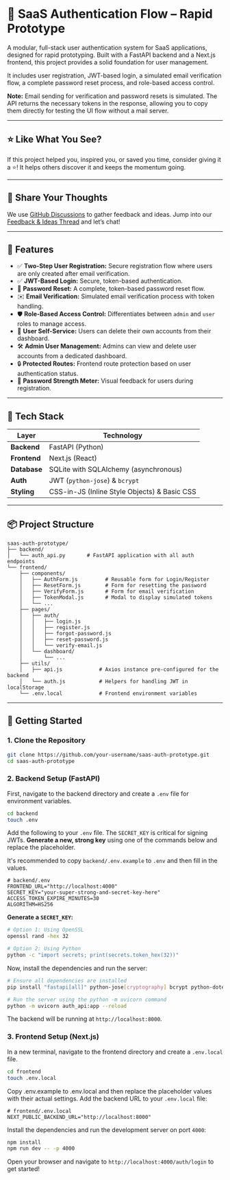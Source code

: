 # 🔐 SaaS Authentication Flow – Rapid Prototype

A modular, full-stack user authentication system for SaaS applications, designed for rapid prototyping. Built with a FastAPI backend and a Next.js frontend, this project provides a solid foundation for user management.

It includes user registration, JWT-based login, a simulated email verification flow, a complete password reset process, and role-based access control.

**Note:** Email sending for verification and password resets is simulated. The API returns the necessary tokens in the response, allowing you to copy them directly for testing the UI flow without a mail server.

---

## ⭐ Like What You See?
If this project helped you, inspired you, or saved you time, consider giving it a ⭐! It helps others discover it and keeps the momentum going.

---

## 💬 Share Your Thoughts
We use [GitHub Discussions](https://github.com/Uma-Ramanathan-1/saas-authentication-prototype/discussions) to gather feedback and ideas. Jump into our [Feedback & Ideas Thread](https://github.com/Uma-Ramanathan-1/saas-authentication-prototype/discussions/1) and let’s chat!

---

## 🚀 Features

- ✅ **Two-Step User Registration:** Secure registration flow where users are only created after email verification.
- ✅ **JWT-Based Login:** Secure, token-based authentication.
- 🔁 **Password Reset:** A complete, token-based password reset flow.
- ✉️ **Email Verification:** Simulated email verification process with token handling.
- 🛡️ **Role-Based Access Control:** Differentiates between `admin` and `user` roles to manage access.
- 👤 **User Self-Service:** Users can delete their own accounts from their dashboard.
- 🛠️ **Admin User Management:** Admins can view and delete user accounts from a dedicated dashboard.
- 🔒 **Protected Routes:** Frontend route protection based on user authentication status.
- 💪 **Password Strength Meter:** Visual feedback for users during registration.

---

## 🧱 Tech Stack

| Layer          | Technology                               |
|----------------|----------------------------------------------------------|
| **Backend**    | FastAPI (Python)                                         |
| **Frontend**   | Next.js (React)                                          |
| **Database**   | SQLite with SQLAlchemy (asynchronous)                    |
| **Auth**       | JWT (`python-jose`) & `bcrypt`                           |
| **Styling**    | CSS-in-JS (Inline Style Objects) & Basic CSS             |

---

## 📦 Project Structure

```
saas-auth-prototype/
├── backend/
│   └── auth_api.py       # FastAPI application with all auth endpoints
└── frontend/
    ├── components/
    │   ├── AuthForm.js         # Reusable form for Login/Register
    │   ├── ResetForm.js        # Form for resetting the password
    │   ├── VerifyForm.js       # Form for email verification
    │   ├── TokenModal.js       # Modal to display simulated tokens
    │   └── ...
    ├── pages/
    │   ├── auth/
    │   │   ├── login.js
    │   │   ├── register.js
    │   │   ├── forgot-password.js
    │   │   ├── reset-password.js
    │   │   └── verify-email.js
    │   └── dashboard/
    │       └── ...
    ├── utils/
    │   ├── api.js            # Axios instance pre-configured for the backend
    │   └── auth.js           # Helpers for handling JWT in localStorage
    └── .env.local            # Frontend environment variables
```

---

## 🧪 Getting Started

### 1. Clone the Repository

```bash
git clone https://github.com/your-username/saas-auth-prototype.git
cd saas-auth-prototype
```

### 2. Backend Setup (FastAPI)

First, navigate to the backend directory and create a `.env` file for environment variables.

```bash
cd backend
touch .env
```

Add the following to your `.env` file. The `SECRET_KEY` is critical for signing JWTs. **Generate a new, strong key** using one of the commands below and replace the placeholder.

It's recommended to copy `backend/.env.example` to `.env` and then fill in the values.
```env
# backend/.env
FRONTEND_URL="http://localhost:4000"
SECRET_KEY="your-super-strong-and-secret-key-here"
ACCESS_TOKEN_EXPIRE_MINUTES=30
ALGORITHM=HS256
```

**Generate a `SECRET_KEY`:**
```bash
# Option 1: Using OpenSSL
openssl rand -hex 32

# Option 2: Using Python
python -c "import secrets; print(secrets.token_hex(32))"
```

Now, install the dependencies and run the server:

```bash
# Ensure all dependencies are installed
pip install "fastapi[all]" python-jose[cryptography] bcrypt python-dotenv sqlalchemy aiosqlite

# Run the server using the python -m uvicorn command
python -m uvicorn auth_api:app --reload
```

The backend will be running at `http://localhost:8000`.

### 3. Frontend Setup (Next.js)

In a new terminal, navigate to the frontend directory and create a `.env.local` file.

```bash
cd frontend
touch .env.local
```

Copy .env.example to .env.local and then replace the placeholder values with their actual settings.
Add the backend URL to your `.env.local` file:
```env
# frontend/.env.local
NEXT_PUBLIC_BACKEND_URL="http://localhost:8000"
```

Install the dependencies and run the development server on port `4000`:

```bash
npm install
npm run dev -- -p 4000
```

Open your browser and navigate to `http://localhost:4000/auth/login` to get started!
